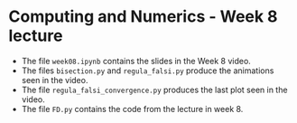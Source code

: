 # Computing and Numerics - Week 8 lecture

- The file `week08.ipynb` contains the slides in the Week 8 video.
- The files `bisection.py` and `regula_falsi.py` produce the animations seen in the video.
- The file `regula_falsi_convergence.py` produces the last plot seen in the video.
- The file `FD.py` contains the code from the lecture in week 8.
